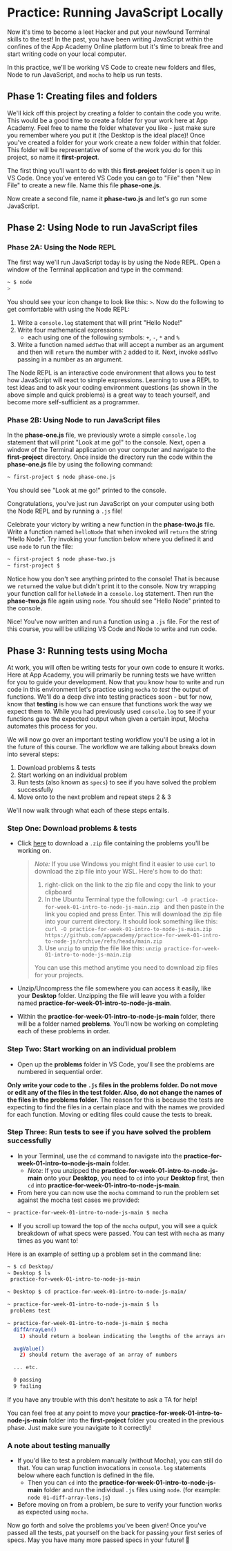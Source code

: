 # Practice: Running JavaScript Locally

Now it's time to become a leet Hacker and put your newfound Terminal skills to
the test! In the past, you have been writing JavaScript within the confines of
the App Academy Online platform but it's time to break free and start writing
code on your local computer.

In this practice, we'll be working VS Code to create new folders and files, Node
to run JavaScript, and `mocha` to help us run tests.

## Phase 1: Creating files and folders

We'll kick off this project by creating a folder to contain the code you
write. This would be a good time to create a folder for your work here at App
Academy. Feel free to name the folder whatever you like - just make sure you
remember where you put it (the Desktop is the ideal place)! Once you've created
a folder for your work create a new folder within that folder. This folder will
be representative of some of the work you do for this project, so name it
__first-project__.

The first thing you'll want to do with this __first-project__ folder is open it
up in VS Code. Once you've entered VS Code you can go to "File" then "New File"
to create a new file. Name this file __phase-one.js__.

Now create a second file, name it __phase-two.js__ and let's go run some
JavaScript.

## Phase 2: Using Node to run JavaScript files

### Phase 2A: Using the Node REPL

The first way we'll run JavaScript today is by using the Node REPL. Open a
window of the Terminal application and type in the command:

```sh
~ $ node
>
```

You should see your icon change to look like this: `>`. Now do the following to
get comfortable with using the Node REPL:

1. Write a `console.log` statement that will print "Hello Node!"
2. Write four mathematical expressions:
   - each using one of the following symbols: `+`, `-`, `*` and `%`
3. Write a function named `addTwo` that will accept a number as an argument and
   then will `return` the number with `2` added to it. Next, invoke `addTwo`
   passing in a number as an argument.

The Node REPL is an interactive code environment that allows you to test how
JavaScript will react to simple expressions. Learning to use a REPL to test
ideas and to ask your coding environment questions (as shown in the above
simple and quick problems) is a great way to teach yourself, and become more
self-sufficient as a programmer.

### Phase 2B: Using Node to run JavaScript files

In the __phase-one.js__ file, we previously wrote a simple `console.log`
statement that will print "Look at me go!" to the console. Next, open a window
of the Terminal application on your computer and navigate to the
__first-project__ directory. Once inside the directory run the code within the
__phase-one.js__ file by using the following command:

```sh
~ first-project $ node phase-one.js
```

You should see "Look at me go!" printed to the console.

Congratulations, you've just run JavaScript on your computer using both the Node
REPL and by running a `.js` file!

Celebrate your victory by writing a new function in the __phase-two.js__ file.
Write a function named `helloNode` that when invoked will `return` the string
"Hello Node". Try invoking your function below where you defined it and use
`node` to run the file:

```sh
~ first-project $ node phase-two.js
~ first-project $
```

Notice how you don't see anything printed to the console! That is because we
`return`ed the value but didn't print it to the console. Now try wrapping your
function call for `helloNode` in a `console.log` statement. Then run the
__phase-two.js__ file again using `node`. You should see "Hello Node" printed to
the console.

Nice! You've now written and run a function using a `.js` file. For the rest of
this course, you will be utilizing VS Code and Node to write and run code.

## Phase 3: Running tests using Mocha

At work, you will often be writing tests for your own code to ensure it works.
Here at App Academy, you will primarily be running tests we have written for you
to guide your development. Now that you know how to write and run code in this
environment let's practice using `mocha` to _test_ the output of functions.
We'll do a deep dive into testing practices soon - but for now, know that
**testing** is how we can ensure that functions work the way we expect them to.
While you had previously used `console.log` to see if your functions gave the
expected output when given a certain input, Mocha automates this process for
you.

We will now go over an important testing workflow you'll be using a lot in the
future of this course. The workflow we are talking about breaks down into
several steps:

1. Download problems & tests
2. Start working on an individual problem
3. Run tests (also known as `specs`) to see if you have solved the problem
   successfully
4. Move onto to the next problem and repeat steps 2 & 3

We'll now walk through what each of these steps entails.

### Step One: Download problems & tests

- Click [here][practice-for-week-01-intro-to-node-js-main] to download a `.zip`
  file containing the problems you'll be working on.

  > _Note:_ If you use Windows you might find it easier to use `curl` to
  > download the zip file into your WSL. Here's how to do that:
  >
  > 1. right-click on the link to the zip file and copy the link to your
  >    clipboard
  > 2. In the Ubuntu Terminal type the following:
  >    `curl -O practice-for-week-01-intro-to-node-js-main.zip ` and then paste
  >    in the link you copied and press Enter. This will download the zip file
  >    into your current directory. It should look something like this:
  >    `curl -O practice-for-week-01-intro-to-node-js-main.zip https://github.com/appacademy/practice-for-week-01-intro-to-node-js/archive/refs/heads/main.zip`
  > 3. Use `unzip` to unzip the file like this:
  >    `unzip practice-for-week-01-intro-to-node-js-main.zip`
  >
  > You can use this method anytime you need to download zip files for your
  > projects.

- Unzip/Uncompress the file somewhere you can access it easily, like your
  __Desktop__ folder. Unzipping the file will leave you with a folder named
  __practice-for-week-01-intro-to-node-js-main__.
- Within the __practice-for-week-01-intro-to-node-js-main__ folder, there will
  be a folder named __problems__. You'll now be working on completing each of
  these problems in order.

### Step Two: Start working on an individual problem

- Open up the __problems__ folder in VS Code, you'll see the problems are
  numbered in sequential order.

**Only write your code to the `.js` files in the __problems__ folder. Do not
move or edit any of the files in the __test__ folder. Also, do not change the
names of the files in the __problems__ folder.** The reason for this is because
the tests are expecting to find the files in a certain place and with the names
we provided for each function. Moving or editing files could cause the tests to
break.

### Step Three: Run tests to see if you have solved the problem successfully

- In your Terminal, use the `cd` command to navigate into the
  __practice-for-week-01-intro-to-node-js-main__ folder.
  - _Note_: If you unzipped the __practice-for-week-01-intro-to-node-js-main__
    onto your __Desktop__, you need to `cd` into your __Desktop__ first, then
    `cd` into __practice-for-week-01-intro-to-node-js-main__.
- From here you can now use the `mocha` command to run the problem set against
  the mocha test cases we provided:

```sh
~ practice-for-week-01-intro-to-node-js-main $ mocha
```

- If you scroll up toward the top of the `mocha` output, you will see a quick
  breakdown of what specs were passed. You can test with `mocha` as many times
  as you want to!

Here is an example of setting up a problem set in the command line:

```sh
~ $ cd Desktop/
~ Desktop $ ls
 practice-for-week-01-intro-to-node-js-main

~ Desktop $ cd practice-for-week-01-intro-to-node-js-main/

~ practice-for-week-01-intro-to-node-js-main $ ls
 problems test

~ practice-for-week-01-intro-to-node-js-main $ mocha
  diffArrayLen()
    1) should return a boolean indicating the lengths of the arrays are the same

  avgValue()
    2) should return the average of an array of numbers

  ... etc.

  0 passing
  9 failing
```

If you have any trouble with this don't hesitate to ask a TA for help!

You can feel free at any point to move your
__practice-for-week-01-intro-to-node-js-main__ folder into the
__first-project__ folder you created in the previous phase. Just make
sure you navigate to it correctly!

### A note about testing manually

- If you'd like to test a problem manually (without Mocha), you can still do
  that. You can wrap function invocations in `console.log` statements below
  where each function is defined in the file.
  - Then you can `cd` into the __practice-for-week-01-intro-to-node-js-main__
    folder and run the individual `.js` files using `node`. (for example:
    `node 01-diff-array-lens.js`)
- Before moving on from a problem, be sure to verify your function works as
  expected using `mocha`.

Now go forth and solve the problems you've been given! Once you've passed all
the tests, pat yourself on the back for passing your first series of specs. May
you have many more passed specs in your future! 🙌

[practice-for-week-01-intro-to-node-js-main]: https://github.com/appacademy/practice-for-week-01-intro-to-node-js/archive/refs/heads/main.zip